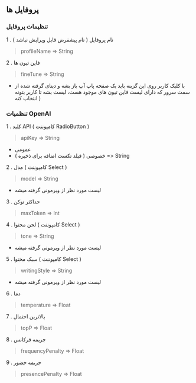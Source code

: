 ## پروفایل ها

### تنظیمات پروفایل

1 . نام پروفایل ( نام پیشفرض قابل ویرایش نباشد )
> profileName => String

2 . فاین تیون ها
> fineTune => String
 - با کلیک کاربر روی این گزینه باید یک صفحه پاپ آپ باز بشه و دیتای گرفته شده از سمت سرور که دارای لیست فاین تیون های موجود هست، لیست بشه تا کاربر بتونه انتخاب کنه )

### تنظمیات OpenAI

1 . کلید API ( کامپوننت RadioButton )
> apiKey => String
- عمومی
- خصوصی ( فیلد تکست اضافه برای ذخیره ) => String

2 . مدل ( کامپوننت Select )
> model => String
  - لیست مورد نظر از ویرمونی گرفته میشه

3 . حداکثر توکن
> maxToken => Int

4 . لحن محتوا ( کامپوننت Select )
> tone => String
  - لیست مورد نظر از ویرمونی گرفته میشه

5 . سبک محتوا ( کامپوننت Select )
> writingStyle => String
  - لیست مورد نظر از ویرمونی گرفته میشه

6 . دما
> temperature => Float

7 . بالاترین احتمال
> topP => Float

8 . جریمه فرکانس
> frequencyPenalty => Float

9 . جریمه حضور
> presencePenalty => Float
